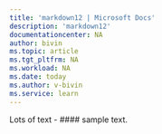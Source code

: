 ```yaml
---
title: 'markdown12 | Microsoft Docs'
description: 'markdown12'
documentationcenter: NA
author: bivin
ms.topic: article
ms.tgt_pltfrm: NA
ms.workload: NA
ms.date: today
ms.author: v-bivin
ms.service: learn
---
```


Lots of text - #### sample text.
